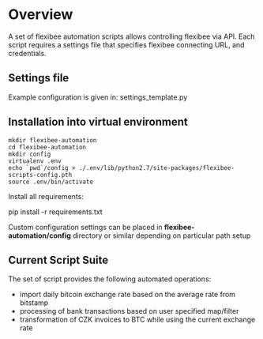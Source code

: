 # Overview

A set of flexibee automation scripts allows controlling flexibee via
API. Each script requires a settings file that specifies flexibee
connecting URL, and credentials.

## Settings file

Example configuration is given in: settings_template.py

## Installation into virtual environment

```
mkdir flexibee-automation
cd flexibee-automation
mkdir config
virtualenv .env
echo `pwd`/config > ./.env/lib/python2.7/site-packages/flexibee-scripts-config.pth
source .env/bin/activate
```

Install all requirements:

pip install -r requirements.txt

Custom configuration settings can be placed in **flexibee-automation/config** directory or similar depending on particular path setup


## Current Script Suite

The set of script provides the following automated operations:

- import daily bitcoin exchange rate based on the average rate from
  bitstamp
- processing of bank transactions based on user specified map/filter
- transformation of CZK invoices to BTC while using the current
  exchange rate

